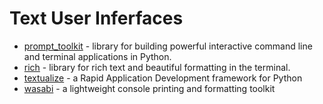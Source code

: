 # Text User Inferfaces

- [prompt_toolkit](https://python-prompt-toolkit.readthedocs.io/) - library for building powerful interactive command line and terminal applications in Python.
- [rich](https://rich.readthedocs.io/) - library for rich text and beautiful formatting in the terminal.
- [textualize](https://www.textualize.io/) - a Rapid Application Development framework for Python
- [wasabi](https://pypi.org/project/wasabi/) - a lightweight console printing and formatting toolkit

